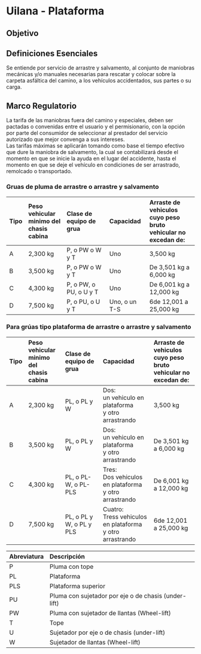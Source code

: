 # Uilana - Plataforma
## Objetivo

## Definiciones Esenciales
Se entiende por servicio de arrastre y salvamento, al conjunto de maniobras mecánicas y/o manuales necesarias para rescatar y colocar sobre la carpeta asfáltica del camino, a los vehículos accidentados, sus partes o su carga.

## Marco Regulatorio
La tarifa de las maniobras fuera del camino y especiales, deben ser pactadas o convenidas entre el usuario y el permisionario, con la opción por parte del consumidor de seleccionar al prestador del servicio autorizado que mejor convenga a sus intereses.<br>
Las tarifas máximas se aplicarán tomando como base el tiempo efectivo que dure la maniobra de salvamento, la cual se contabilizará desde el momento en que se inicie la ayuda en el lugar del accidente, hasta el momento en que se deje el vehículo en condiciones de ser arrastrado, remolcado o transportado.

### Gruas de pluma de arrastre o arrastre y salvamento
| Tipo | Peso vehicular <br> minimo del <br> chasis cabina| Clase de equipo de grua | Capacidad | Arraste de <br> vehiculos cuyo peso <br> bruto vehicular no <br> excedan de:|
| :---  | :--- | :--- | :--- |  :--- |
| A     | 2,300 kg | P, o PW o W y T | Uno | 3,500 kg | 
| B     | 3,500 kg | P, o PW o W y T | Uno | De 3,501 kg a 6,000 kg | 
| C     | 4,300 kg | P, o PW, o PU, o U y T | Uno | De 6,001 kg a 12,000 kg | 
| D     | 7,500 kg | P, o PU, o U y T | Uno, o un T-S | 6de 12,001 a 25,000 kg | 

### Para grúas tipo plataforma de arrastre o arrastre y salvamento

| Tipo | Peso vehicular <br> minimo del <br> chasis cabina| Clase de equipo de grua | Capacidad | Arraste de <br> vehiculos cuyo peso <br> bruto vehicular no <br> excedan de:|
| :---  | :--- | :--- | :--- |  :--- |
| A     | 2,300 kg | PL, o PL y W | Dos: <br> un vehiculo en plataforma <br> y otro arrastrando | 3,500 kg | 
| B     | 3,500 kg | PL, o PL y W | Dos: <br> un vehiculo en plataforma <br> y otro arrastrando | De 3,501 kg a 6,000 kg | 
| C     | 4,300 kg | PL, o PL-W,  o PL-PLS | Tres: <br> Dos vehiculos en plataforma <br> y otro arrastrando | De 6,001 kg a 12,000 kg | 
| D     | 7,500 kg | PL, o PL y W,  o PL y PLS | Cuatro: <br> Tress vehiculos en plataforma <br> y otro arrastrando | 6de 12,001 a 25,000 kg | 


| Abreviatura  | Descripción    |  
| :---         | :---           |
| P            | Pluma con tope    |
| PL           | Plataforma        |
| PLS          | Plataforma superior |
| PU           | Pluma con sujetador por eje o de chasis (under-lift) |
| PW           | Pluma con sujetador de llantas (Wheel-lift) |
| T            | Tope |
| U            | Sujetador por eje o de chasis (under-lift) |
| W            | Sujetador de llantas (Wheel-lift) |
